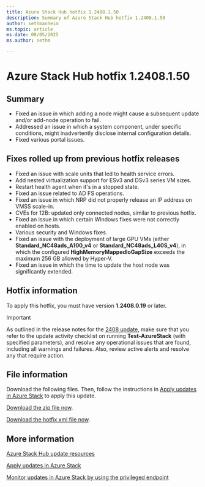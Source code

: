 ```yaml
---
title: Azure Stack Hub hotfix 1.2408.1.50
description: Summary of Azure Stack Hub hotfix 1.2408.1.50
author: sethmanheim
ms.topic: article
ms.date: 08/05/2025
ms.author: sethm

---
```


# Azure Stack Hub hotfix 1.2408.1.50

## Summary

- Fixed an issue in which adding a node might cause a subsequent update and/or add-node operation to fail.
- Addressed an issue in which a system component, under specific conditions, might inadvertently disclose internal configuration details.
- Fixed various portal issues.

## Fixes rolled up from previous hotfix releases

- Fixed an issue with scale units that led to health service errors.
- Add nested virtualization support for ESv3 and DSv3 series VM sizes.
- Restart health agent when it's in a stopped state.
- Fixed an issue related to AD FS operations.
- Fixed an issue in which NRP did not properly release an IP address on VMSS scale-in.
- CVEs for 12B: updated only connected nodes, similar to previous hotfix.
- Fixed an issue in which certain Windows fixes were not correctly enabled on hosts.
- Various security and Windows fixes.
- Fixed an issue with the deployment of large GPU VMs (either **Standard_NC48ads_A100_v4** or **Standard_NC48ads_L40S_v4**), in which the configured **HighMemoryMappedIoGapSize** exceeds the maximum 256 GB allowed by Hyper-V.
- Fixed an issue in which the time to update the host node was significantly extended.

## Hotfix information

To apply this hotfix, you must have version **1.2408.0.19** or later.

> [!IMPORTANT]
> As outlined in the release notes for the [2408 update](release-notes.md?view=azs-2408&preserve-view=true), make sure that you refer to the update activity checklist on running **Test-AzureStack** (with specified parameters), and resolve any operational issues that are found, including all warnings and failures. Also, review active alerts and resolve any that require action.

## File information

Download the following files. Then, follow the instructions in [Apply updates in Azure Stack](azure-stack-apply-updates.md) to apply this update.

[Download the zip file now](https://azurestackhub.download.prss.microsoft.com/dbazure/download/MAS_ProdHotfix_1.2408.1.50/HotFix/AzS_Update_1.2408.1.50.zip).

[Download the hotfix xml file now](https://azurestackhub.download.prss.microsoft.com/dbazure/download/MAS_ProdHotfix_1.2408.1.50/HotFix/metadata.xml).

## More information

[Azure Stack Hub update resources](azure-stack-updates.md)

[Apply updates in Azure Stack](azure-stack-apply-updates.md)

[Monitor updates in Azure Stack by using the privileged endpoint](azure-stack-monitor-update.md)
